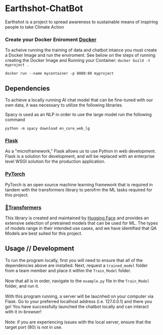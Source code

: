 # Earthshot-ChatBot
Earthshot is a project to spread awareness to sustainable means of inspiring people to take Climate Action

### Create your Docker Eniroment [Docker](https://www.docker.com/)
To acheive running the training of data and chatbot intance you must create a Docker Image and run the enviroment. See below on the steps of running creating the Docker Image and Running your Container:
```docker build -t myproject .```

```docker run --name mycontainer -p 8080:80 myproject```

## Dependencies
To achieve a locally running AI chat model that can be fine-tuned with our own data, it was necessary to utilize the following libraries.

Spacy is used as an NLP in order to use the large model run the following command

```python -m spacy download en_core_web_lg```

### [Flask](https://pypi.org/project/Flask/)
As a "microframework," Flask allows us to use Python in web development. Flask is a solution for development, and will be replaced with an enterprise level WSGI solution for the production application. 
### [PyTorch](https://pytorch.org/get-started/locally/)
PyTorch is an open source machine learning framework that is required in tandem with the transformers library to perofrm the ML tasks required for this project.
### [🤗Transformers](https://pypi.org/project/transformers/)
This library is created and maintained by [Hugging Face](https://huggingface.co/) and provides an extensive selection of pretrained models that can be used for ML. The types of models range in their intended use cases, and we have identified that QA Models are best suited for this project.

## Usage // Development
To run the program locally, first you will need to ensure that all of the dependencies above are installed. Next, request a ```trained_model``` folder from a team member and place it within the ```Train_Model``` folder. </br></br>
Now that all is in order, navigate to the ```example.py``` file in the ```Train_Model``` folder, and run it. </br></br> With this program running, a server will be laucnhed on your computer via Flask. Go to your preferred localhost address (i.e. 127.0.0.1) and there you go! You have successfully launched the chatbot locally and can interact with it in-browser!</br></br>Note: if you are experiencing issues with the local server, ensure that the target port (80) is not in use.

